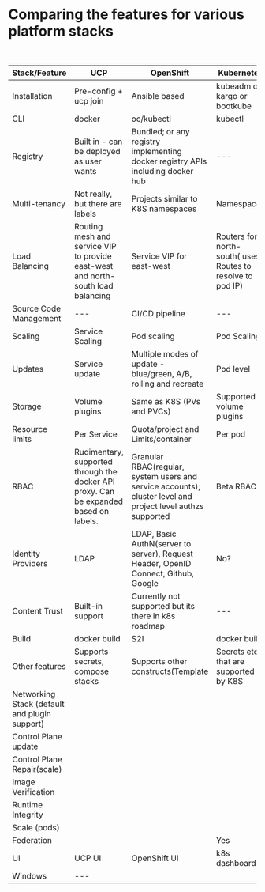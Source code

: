 # Comparing the features for various platform stacks

<br>

 |  Stack/Feature  |  UCP  |  OpenShift   |   Kubernetes   |   Kismatic   |  
 |  -------------  |  -------------  | -------------  | -------------  | -------------  | 
 | Installation | Pre-config + ucp join | Ansible based | kubeadm or kargo or bootkube | kismatic install |
 | CLI | docker | oc/kubectl | kubectl |  kubectl | 
 | Registry | Built in - can be deployed as user wants | Bundled; or any registry implementing docker registry APIs including docker hub | --- | No | 
 | Multi-tenancy | Not really, but there are labels  | Projects similar to K8S namespaces | Namespaces |  Namespaces | 
 | Load Balancing | Routing mesh and service VIP to provide east-west and north-south load balancing | Service VIP for east-west |  Routers for north-south( uses Routes to resolve to pod IP) | No router |  | 
 | Source Code Management | --- | CI/CD pipeline | --- | --- | 
 | Scaling | Service Scaling | Pod scaling | Pod Scaling | Pod Scaling | 
 | Updates | Service update | Multiple modes of update - blue/green, A/B, rolling and recreate | Pod level | Pod level  | 
 | Storage | Volume plugins | Same as K8S (PVs and PVCs) | Supported volume plugins | TODO (add list) | 
 | Resource limits | Per Service | Quota/project and Limits/container | Per pod | Per pod | 
 | RBAC | Rudimentary, supported through the docker API proxy. Can be expanded based on labels. | Granular RBAC(regular, system users and service accounts); cluster level and project level authzs supported | Beta RBAC | ? | 
 | Identity Providers  | LDAP |  LDAP, Basic AuthN(server to server), Request Header,  OpenID Connect,  Github, Google | No? | ? | 
 | Content Trust | Built-in support | Currently not supported but its there in k8s roadmap | --- | ? | 
 | Build | docker build | S2I |  docker build |  custom build  | --- |  | 
 | Other features | Supports secrets, compose stacks | Supports other constructs(Template |  Secrets etc.) that are supported by K8S | Templates & Secrets |  | 
 | Networking Stack (default and plugin support) |  |  |  | Callico | 
 | Control Plane update |  |  |  | Yes | 
 | Control Plane Repair(scale) |  |  |  |  | 
 | Image Verification |  |  |  |  | 
 | Runtime Integrity |  |  |  |  | 
 | Scale (pods) |  |  |  |  | 
 | Federation |  |  | Yes |  | 
 | UI | UCP UI  | OpenShift UI | k8s dashboard | k8s dashboard | 
 | Windows | --- |  |  | Yes | 
